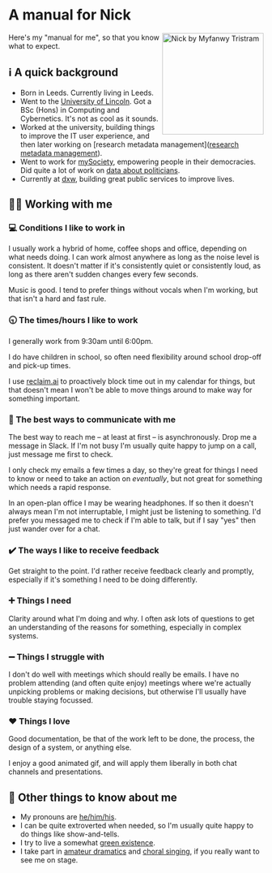 # A manual for Nick

<img align="right" width="200" alt="Nick by Myfanwy Tristram" src="https://user-images.githubusercontent.com/619082/174264107-1e32fe6d-3767-49ff-a761-d9aece636c1a.png">

Here's my "manual for me", so that you know what to expect.

## ℹ️ A quick background

- Born in Leeds. Currently living in Leeds.
- Went to the [University of Lincoln](https://www.lincoln.ac.uk/). Got a BSc (Hons) in Computing and Cybernetics. It's not as cool as it sounds.
- Worked at the university, building things to improve the IT user experience, and then later working on [research metadata management]([research metadata management](http://orbital.dev.lincoln.ac.uk)).
- Went to work for [mySociety](https://www.mysociety.org/), empowering people in their democracies. Did quite a lot of work on [data about politicians](https://everypolitician.org/).
- Currently at [dxw](https://www.dxw.com/), building great public services to improve lives.

## 🧑‍💼 Working with me

### 💻 Conditions I like to work in

I usually work a hybrid of home, coffee shops and office, depending on what needs doing. I can work almost anywhere as long as the noise level is consistent. It doesn't matter if it's consistently quiet or consistently loud, as long as there aren't sudden changes every few seconds.

Music is good. I tend to prefer things without vocals when I'm working, but that isn't a hard and fast rule.

### 🕤 The times/hours I like to work

I generally work from 9:30am until 6:00pm.

I do have children in school, so often need flexibility around school drop-off and pick-up times.

I use [reclaim.ai](https://reclaim.ai/) to proactively block time out in my calendar for things, but that doesn't mean I won't be able to move things around to make way for something important.

### 💬 The best ways to communicate with me

The best way to reach me – at least at first – is asynchronously. Drop me a message in Slack. If I'm not busy I'm usually quite happy to jump on a call, just message me first to check.

I only check my emails a few times a day, so they're great for things I need to know or need to take an action on _eventually_, but not great for something which needs a rapid response.

In an open-plan office I may be wearing headphones. If so then it doesn't always mean I'm not interruptable, I might just be listening to something. I'd prefer you messaged me to check if I'm able to talk, but if I say "yes" then just wander over for a chat.

### ✔️ The ways I like to receive feedback

Get straight to the point. I'd rather receive feedback clearly and promptly, especially if it's something I need to be doing differently.

### ➕ Things I need

Clarity around what I'm doing and why. I often ask lots of questions to get an understanding of the reasons for something, especially in complex systems.

### ➖ Things I struggle with

I don't do well with meetings which should really be emails. I have no problem attending (and often quite enjoy) meetings where we're actually unpicking problems or making decisions, but otherwise I'll usually have trouble staying focussed.

### ❤️ Things I love

Good documentation, be that of the work left to be done, the process, the design of a system, or anything else.

I enjoy a good animated gif, and will apply them liberally in both chat channels and presentations.

## 📇 Other things to know about me

- My pronouns are [he/him/his](https://pronoun.is/he).
- I can be quite extroverted when needed, so I'm usually quite happy to do things like show-and-tells.
- I try to live a somewhat [green existence](https://nickjackson.me/green).
- I take part in [amateur dramatics](http://whitkirkartsguild.com/) and [choral singing](https://leedsmalevoicechoir.co.uk/), if you really want to see me on stage.
